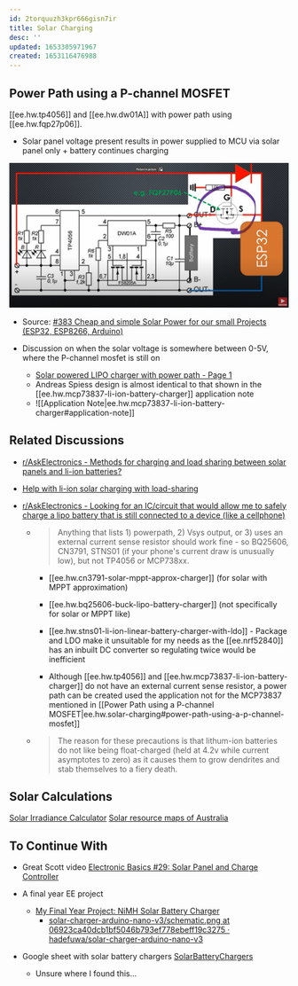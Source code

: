 ```yaml
---
id: 2torquuzh3kpr666gisn7ir
title: Solar Charging
desc: ''
updated: 1653305971967
created: 1653116476988
---
```


## Power Path using a P-channel MOSFET

[[ee.hw.tp4056]] and [[ee.hw.dw01A]] with power path using [[ee.hw.fqp27p06]].

- Solar panel voltage present results in power supplied to MCU via solar panel only + battery continues charging

![](/assets/images/2022-05-21-17-04-01.png)

- Source: [#383 Cheap and simple Solar Power for our small Projects (ESP32, ESP8266, Arduino)](https://www.youtube.com/watch?v=37kGva3NW8w)


- Discussion on when the solar voltage is somewhere between 0-5V, where the P-channel mosfet is still on
  - [Solar powered LIPO charger with power path - Page 1](https://www.eevblog.com/forum/projects/solar-powered-lipo-charger-with-power-path/)
  - Andreas Spiess design is almost identical to that shown in the [[ee.hw.mcp73837-li-ion-battery-charger]] application note
  - ![[Application Note|ee.hw.mcp73837-li-ion-battery-charger#application-note]]

## Related Discussions

- [r/AskElectronics - Methods for charging and load sharing between solar panels and li-ion batteries?](https://www.reddit.com/r/AskElectronics/comments/kgujq9/methods_for_charging_and_load_sharing_between/)

- [Help with li-ion solar charging with load-sharing](https://forum.arduino.cc/t/help-with-li-ion-solar-charging-with-load-sharing/655618)

- [r/AskElectronics - Looking for an IC/circuit that would allow me to safely charge a lipo battery that is still connected to a device (like a cellphone)](https://www.reddit.com/r/AskElectronics/comments/po8q3c/looking_for_an_iccircuit_that_would_allow_me_to/)

  - > Anything that lists 1) powerpath, 2) Vsys output, or 3) uses an external current sense resistor should work fine - so BQ25606, CN3791, STNS01 (if your phone's current draw is unusually low), but not TP4056 or MCP738xx.

    - [[ee.hw.cn3791-solar-mppt-approx-charger]] (for solar with MPPT approximation)
    - [[ee.hw.bq25606-buck-lipo-battery-charger]] (not specifically for solar or MPPT like)
    - [[ee.hw.stns01-li-ion-linear-battery-charger-with-ldo]] - Package and LDO make it unsuitable for my needs as the [[ee.nrf52840]] has an inbuilt DC converter so regulating twice would be inefficient

    - Although [[ee.hw.tp4056]] and [[ee.hw.mcp73837-li-ion-battery-charger]] do not have an external current sense resistor, a power path can be created used the application not for the MCP73837 mentioned in [[Power Path using a P-channel MOSFET|ee.hw.solar-charging#power-path-using-a-p-channel-mosfet]]

  - > The reason for these precautions is that lithum-ion batteries do not like being float-charged (held at 4.2v while current asymptotes to zero) as it causes them to grow dendrites and stab themselves to a fiery death.

## Solar Calculations

[Solar Irradiance Calculator](http://www.solarelectricityhandbook.com/solar-irradiance.html)
[Solar resource maps of Australia](https://solargis.com/maps-and-gis-data/download/australia)

## To Continue With

- Great Scott video [Electronic Basics #29: Solar Panel and Charge Controller](https://www.youtube.com/watch?v=sU-hSFFwSmo&t=2s)
- A final year EE project
  - [My Final Year Project: NiMH Solar Battery Charger](https://www.youtube.com/watch?v=Oz_6qOgm4-g)
    - [solar-charger-arduino-nano-v3/schematic.png at 06923ca40dcb1bf5046b793ef778ebeff19c3275 · hadefuwa/solar-charger-arduino-nano-v3](https://github.com/hadefuwa/solar-charger-arduino-nano-v3/blob/06923ca40dcb1bf5046b793ef778ebeff19c3275/schematic.png)

- Google sheet with solar battery chargers [SolarBatteryChargers](https://docs.google.com/spreadsheets/d/1LVohmn0nc7Ttsbt9npN3JESeZj8wxoR_L95ZPLOyowU/edit#gid=0)
  - Unsure where I found this...
